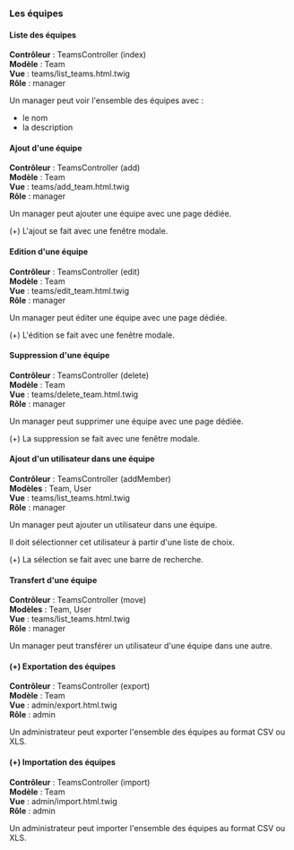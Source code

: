 ### Les équipes

#### Liste des équipes

**Contrôleur** : TeamsController (index)<br>
**Modèle** : Team<br>
**Vue** : teams/list_teams.html.twig<br>
**Rôle** : manager

Un manager peut voir l'ensemble des équipes avec :
- le nom
- la description

#### Ajout d'une équipe

**Contrôleur** : TeamsController (add)<br>
**Modèle** : Team<br>
**Vue** : teams/add_team.html.twig<br>
**Rôle** : manager

Un manager peut ajouter une équipe avec une page dédiée.

(+) L'ajout se fait avec une fenêtre modale.

#### Edition d'une équipe

**Contrôleur** : TeamsController (edit)<br>
**Modèle** : Team<br>
**Vue** : teams/edit_team.html.twig<br>
**Rôle** : manager

Un manager peut éditer une équipe avec une page dédiée.

(+) L'édition se fait avec une fenêtre modale.

#### Suppression d'une équipe

**Contrôleur** : TeamsController (delete)<br>
**Modèle** : Team<br>
**Vue** : teams/delete_team.html.twig<br>
**Rôle** : manager

Un manager peut supprimer une équipe avec une page dédiée.

(+) La suppression se fait avec une fenêtre modale.

#### Ajout d'un utilisateur dans une équipe

**Contrôleur** : TeamsController (addMember)<br>
**Modèles** : Team, User<br>
**Vue** : teams/list_teams.html.twig<br>
**Rôle** : manager

Un manager peut ajouter un utilisateur dans une équipe.

Il doit sélectionner cet utilisateur à partir d'une liste de choix.

(+) La sélection se fait avec une barre de recherche.

#### Transfert d'une équipe

**Contrôleur** : TeamsController (move)<br>
**Modèles** : Team, User<br>
**Vue** : teams/list_teams.html.twig<br>
**Rôle** : manager

Un manager peut transférer un utilisateur d'une équipe dans une autre.

#### (+) Exportation des équipes

**Contrôleur** : TeamsController (export)<br>
**Modèle** : Team<br>
**Vue** : admin/export.html.twig<br>
**Rôle** : admin

Un administrateur peut exporter l'ensemble des équipes au format CSV ou XLS.

#### (+) Importation des équipes

**Contrôleur** : TeamsController (import)<br>
**Modèle** : Team<br>
**Vue** : admin/import.html.twig<br>
**Rôle** : admin

Un administrateur peut importer l'ensemble des équipes au format CSV ou XLS.